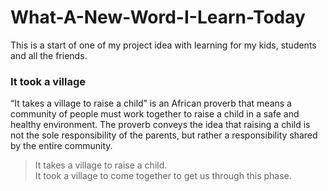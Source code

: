 # What-A-New-Word-I-Learn-Today
This is a start of one of my project idea with learning for my kids, students and all the friends.

### It took a village
“It takes a village to raise a child” is an African proverb that means a community of people must work together to raise a child in a safe and healthy environment. The proverb conveys the idea that raising a child is not the sole responsibility of the parents, but rather a responsibility shared by the entire community. <br/>
> It takes a village to raise a child. <br/>
> It took a village to come together to get us through this phase.
